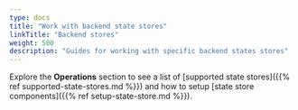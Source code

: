 ```yaml
---
type: docs
title: "Work with backend state stores"
linkTitle: "Backend stores"
weight: 500
description: "Guides for working with specific backend states stores"
---
```


Explore the **Operations** section to see a list of [supported state stores]({{% ref supported-state-stores.md %}}) and how to setup [state store components]({{% ref setup-state-store.md %}}).